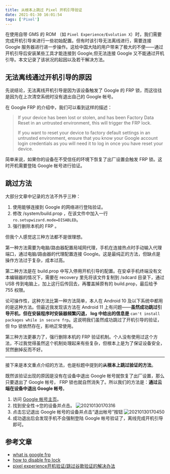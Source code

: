 ```yaml
---
title: 从根本上跳过 Pixel 开机引导验证
date: 2021-01-30 16:01:54
tags: ['Pixel']
---
```


在使用自带 GMS 的 ROM （如 `Pixel Experience/Evolution X`）时，我们需要完成开机引导来进行一些初始配置。但有时该引导无法离线进行，需要连接 Google 服务器进行进一步操作。这给中国大陆的用户带来了极大的不便——通过开机引导后安装某些工具才能连接到 Google,但无法连接 Google 又不能通过开机引导。本文记录了该状况的起因以及若干解决方法。

<!--more-->

## 无法离线通过开机引导的原因

先说结论，无法离线开机引导是因为该设备触发了 Google 的 FRP 锁，而这往往是因为在上次清空系统时没有退出自己的 Google 帐号。

在 Google FRP 的介绍中，我们可以看到这样的描述：

> If your device has been lost or stolen, and has been Factory Data Reset in an untrusted environment, this will trigger the FRP lock.
>
> If you want to reset your device to factory default settings in an untrusted environment, ensure that you know your Google account login credentials as you will need it to log in once you have reset your device.

简单来说，如果你的设备在不受信任的环境下恢复了出厂设置会触发 FRP 锁。这时开机需要登陆 Google 帐号进行验证。

## 跳过方法

大部分文章中记录的方法不外乎三种：

1. 使用能够连接到 Google 的网络进行登陆验证。
2. 修改 /system/build.prop ，在该文件中加入一行 `ro.setupwizard.mode=DISABLED`。
3. 强行删除本机的 FRP 。

但我个人感觉这三种方法都不是很理想。

第一种方法需要为电脑/路由器配置局域网代理，手机在连接热点时手动输入代理端口，通过电脑/路由器的代理配置连接 Google。这是最纯正的方法，但缺点是操作方法过于复杂，成本过高。

第二种方法是在 build.prop 中写入停用开机引导的配置。在安卓手机终端没有文本编辑器的情况下，需要在 recovery 里先将该文件复制到 /sdcard 目录下，通过 USB 传到电脑上，加上这行后传回去，再覆盖掉原有的 build.prop，最后给予 755 权限。

论可操作性，这种方法比第一种方法简单，本人在 Android 10 及以下系统中都用的是这种方法。但最近我发现该方法在 Android 11 上有问题——**虽然成功跳过引导开机，但在安装程序时安装器频繁闪退， log 中给出的信息是** `can't install packages while in secure frp`。这说明我们虽然成功跳过了开机引导的验证，但 frp 锁依然存在，影响正常使用。

第三种方法更暴力了，强行删除本机的 FRP 验证机制。个人没有使用过这个方法，不过我觉得虽然这个机制处理起来有些复杂，但根本上是为了保证设备安全，贸然删掉反而不好。

----

接下来是本文重点介绍的方法，也是标题中提到的**从根本上跳过验证的方法**。

既然该验证出现的原因是没有在设备中退出 Google 帐号就恢复了出厂设置，那么只要退出了 Google 帐号， FRP 锁也就自然消失了。所以我们的方法是：**通过云端在设备中退出 Google 帐号**。

1. 访问 [Google 帐号主页](https://myaccount.google.com/)。
2. 找到安全性->您的设备并点击。
    ![20210130170316](https://rmt.dogedoge.com/fetch/allwens-work/storage/20210130170316.png)
3. 点击忘记退出 Google 帐号的设备并点击“退出帐号”按钮
   ![20210130170450](https://rmt.dogedoge.com/fetch/allwens-work/storage/20210130170450.png)
4. 成功退出后会发现手机不会强制登陆 Google 帐号验证了，离线完成开机引导即可。

## 参考文章

+ [what is google frp](https://www.samsung.com/nz/support/mobile-devices/what-is-google-frp/)
+ [how to disable frp lock](https://android.imyfone.com/remove-frp-lock/how-to-disable-frp-lock/)
+ [pixel experience开机验证/跳过谷歌验证的解决办法](https://www.jianshu.com/p/41077ae58a99)